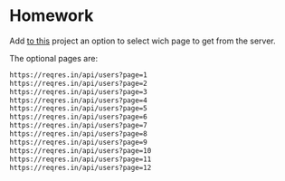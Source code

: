 # Homework
Add [to this]() project an option to select wich page to get from the server.   

The optional pages are:
```bash
https://reqres.in/api/users?page=1
https://reqres.in/api/users?page=2
https://reqres.in/api/users?page=3
https://reqres.in/api/users?page=4
https://reqres.in/api/users?page=5
https://reqres.in/api/users?page=6
https://reqres.in/api/users?page=7
https://reqres.in/api/users?page=8
https://reqres.in/api/users?page=9
https://reqres.in/api/users?page=10
https://reqres.in/api/users?page=11
https://reqres.in/api/users?page=12
```
